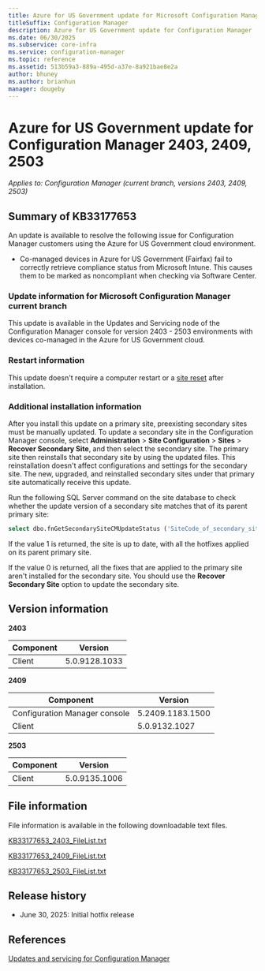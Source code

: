 ```yaml
---
title: Azure for US Government update for Microsoft Configuration Manager
titleSuffix: Configuration Manager
description: Azure for US Government update for Configuration Manager
ms.date: 06/30/2025
ms.subservice: core-infra
ms.service: configuration-manager
ms.topic: reference
ms.assetid: 513b59a3-889a-495d-a37e-8a921bae8e2a
author: bhuney
ms.author: brianhun
manager: dougeby
---
```


# Azure for US Government update for Configuration Manager 2403, 2409, 2503

*Applies to: Configuration Manager (current branch, versions 2403, 2409, 2503)*

## Summary of KB33177653
<!-- 33177653 -->
An update is available to resolve the following issue for Configuration Manager customers using the Azure for US Government cloud environment.
- Co-managed devices in Azure for US Government (Fairfax) fail to correctly retrieve compliance status from Microsoft Intune. This causes them to be marked as noncompliant when checking via Software Center.


### Update information for Microsoft Configuration Manager current branch

This update is available in the Updates and Servicing node of the Configuration Manager console for version 2403 - 2503 environments with devices co-managed in the Azure for US Government cloud.

### Restart information

This update doesn't require a computer restart or a [site reset](../../core/servers/manage/modify-your-infrastructure.md#bkmk_reset) after installation.

### Additional installation information

After you install this update on a primary site, preexisting secondary sites must be manually updated. To update a secondary site in the Configuration Manager console, select **Administration** > **Site Configuration** > **Sites** >  **Recover Secondary Site**, and then select the secondary site. The primary site then reinstalls that secondary site by using the updated files. This reinstallation doesn't affect configurations and settings for the secondary site. The new, upgraded, and reinstalled secondary sites under that primary site automatically receive this update.

Run the following SQL Server command on the site database to check whether the update version of a secondary site matches that of its parent primary site:
   ```sql
   select dbo.fnGetSecondarySiteCMUpdateStatus ('SiteCode_of_secondary_site')
   ```
If the value 1 is returned, the site is up to date, with all the hotfixes applied on its parent primary site.

If the value 0 is returned, all the fixes that are applied to the primary site aren't installed for the secondary site. You should use the **Recover Secondary Site** option to update the secondary site.

## Version information
**2403**

| Component | Version |
|---|---|
| Client | 5.0.9128.1033 |

**2409**

| Component | Version |
|---|---|
| Configuration Manager console | 5.2409.1183.1500 |
| Client | 5.0.9132.1027 |

**2503**

| Component | Version |
|---|---|
| Client | 5.0.9135.1006 |

## File information
File information is available in the following downloadable text files.

[KB33177653_2403_FileList.txt](https://aka.ms/KB33177653_2403_FileList)

[KB33177653_2409_FileList.txt](https://aka.ms/KB33177653_2409_FileList)

[KB33177653_2503_FileList.txt](https://aka.ms/KB33177653_2503_FileList)

## Release history
- June 30, 2025: Initial hotfix release

## References
[Updates and servicing for Configuration Manager](../../core/servers/manage/updates.md)